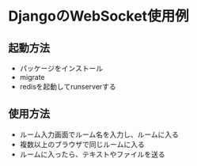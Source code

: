 # DjangoのWebSocket使用例

## 起動方法

- パッケージをインストール
- migrate
- redisを起動してrunserverする

## 使用方法
- ルーム入力画面でルーム名を入力し、ルームに入る
- 複数以上のブラウザで同じルームに入る
- ルームに入ったら、テキストやファイルを送る
